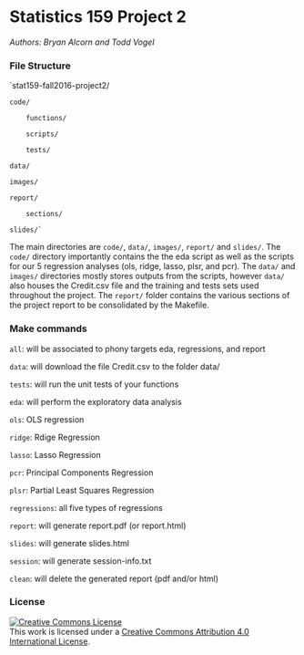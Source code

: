 # Statistics 159 Project 2
*Authors: Bryan Alcorn and Todd Vogel*

### File Structure

`stat159-fall2016-project2/

	code/
	
		functions/
		
		scripts/
		
		tests/
		
	data/
	
	images/
	
	report/
	
		sections/
		
	slides/`
	

The main directories are `code/`, `data/`, `images/`, `report/` and `slides/`.  The `code/` directory importantly contains the the eda script as well as the scripts for our 5 regression analyses (ols, ridge, lasso, plsr, and pcr). The `data/` and `images/` directories mostly stores outputs from the scripts, however `data/` also houses the Credit.csv file and the training and tests sets used throughout the project.  The `report/` folder contains the various sections of the project report to be consolidated by the Makefile.


### Make commands

`all`: will be associated to phony targets eda, regressions, and report

`data`: will download the file Credit.csv to the folder data/

`tests`: will run the unit tests of your functions

`eda`: will perform the exploratory data analysis

`ols`: OLS regression

`ridge`: Rdige Regression

`lasso`: Lasso Regression

`pcr`: Principal Components Regression

`plsr`: Partial Least Squares Regression

`regressions`: all five types of regressions

`report`: will generate report.pdf (or report.html)

`slides`: will generate slides.html

`session`: will generate session-info.txt

`clean`: will delete the generated report (pdf and/or html)



### License

<a rel="license" href="http://creativecommons.org/licenses/by/4.0/"><img alt="Creative Commons License" style="border-width:0" src="https://i.creativecommons.org/l/by/4.0/88x31.png" /></a><br />This work is licensed under a <a rel="license" href="http://creativecommons.org/licenses/by/4.0/">Creative Commons Attribution 4.0 International License</a>.
